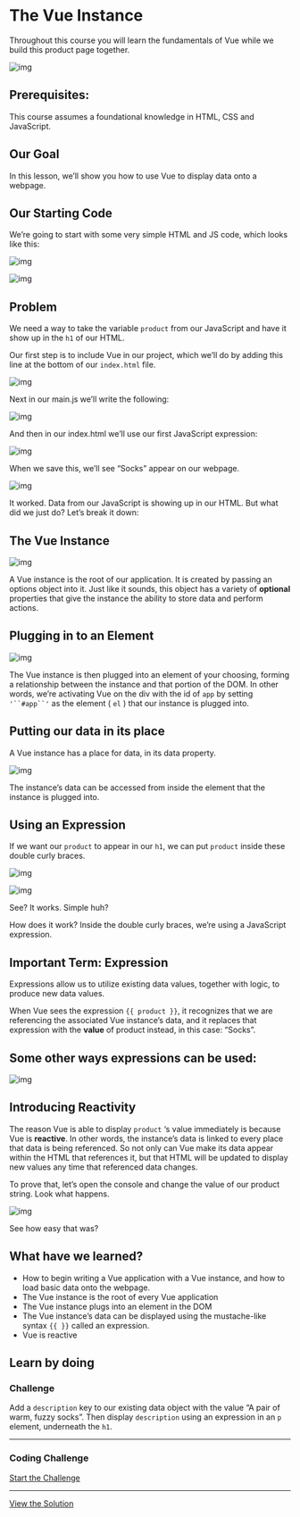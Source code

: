 # The Vue Instance

Throughout this course you will learn the fundamentals of Vue while we build this product page together.

![img](https://firebasestorage.googleapis.com/v0/b/vue-mastery.appspot.com/o/flamelink%2Fmedia%2F1578365059649_0.gif?alt=media&token=cbde36f7-8aff-4ed0-a72f-eae0462814bc)

## Prerequisites:

This course assumes a foundational knowledge in HTML, CSS and JavaScript.

## Our Goal

In this lesson, we’ll show you how to use Vue to display data onto a webpage.

## Our Starting Code

We’re going to start with some very simple HTML and JS code, which looks like this:

![img](https://firebasestorage.googleapis.com/v0/b/vue-mastery.appspot.com/o/flamelink%2Fmedia%2F1578365072475_1.png?alt=media&token=49593fca-ee32-497e-ad87-6cb758c58011)

![img](https://firebasestorage.googleapis.com/v0/b/vue-mastery.appspot.com/o/flamelink%2Fmedia%2F1578365072476_2.png?alt=media&token=c2c1d1f6-eee0-4f2b-ab3d-8afc1f1d2793)

## Problem

We need a way to take the variable `product` from our JavaScript and have it show up in the `h1` of our HTML.

Our first step is to include Vue in our project, which we’ll do by adding this line at the bottom of our `index.html` file.

![img](https://firebasestorage.googleapis.com/v0/b/vue-mastery.appspot.com/o/flamelink%2Fmedia%2F1578365076671_3.png?alt=media&token=5f8e62c1-f7d1-42f1-9fca-5b6e2812e038)

Next in our main.js we’ll write the following:

![img](https://firebasestorage.googleapis.com/v0/b/vue-mastery.appspot.com/o/flamelink%2Fmedia%2F1578365079174_4.png?alt=media&token=5b0b293c-6d64-4a9f-983b-b6aa0008595a)

And then in our index.html we’ll use our first JavaScript expression:

![img](https://firebasestorage.googleapis.com/v0/b/vue-mastery.appspot.com/o/flamelink%2Fmedia%2F1578365084775_5.png?alt=media&token=e337448a-bac5-439b-aa19-45219ca110d4)

When we save this, we’ll see “Socks” appear on our webpage.

![img](https://firebasestorage.googleapis.com/v0/b/vue-mastery.appspot.com/o/flamelink%2Fmedia%2F1578365088605_6.png?alt=media&token=172d5723-3b4e-4789-930e-e803633fe440)

It worked. Data from our JavaScript is showing up in our HTML. But what did we just do? Let’s break it down:

## The Vue Instance

![img](https://firebasestorage.googleapis.com/v0/b/vue-mastery.appspot.com/o/flamelink%2Fmedia%2F1578365092853_7.png?alt=media&token=92417bd5-de5e-49c5-a383-c13cba3c3a3e)

A Vue instance is the root of our application.  It is created by  passing an options object into it. Just like it sounds, this object has a variety of **optional** properties that give the instance the ability to store data and perform actions.

## Plugging in to an Element

![img](https://firebasestorage.googleapis.com/v0/b/vue-mastery.appspot.com/o/flamelink%2Fmedia%2F1578365092854_8.png?alt=media&token=ebc185f2-0482-477b-86a5-b729bf669c0f)

The Vue instance is then plugged into an element of your choosing,  forming a relationship between the instance and that portion of the DOM.  In other words, we’re activating Vue on the div with the id of `app` by setting `'``#app``'` as the element ( `el` ) that our instance is plugged into.

## Putting our data in its place

A Vue instance has a place for data, in its data property.

![img](https://firebasestorage.googleapis.com/v0/b/vue-mastery.appspot.com/o/flamelink%2Fmedia%2F1578365096688_9.png?alt=media&token=cecaa398-fbd6-4541-96f1-11a938fccfef)

The instance’s data can be accessed from inside the element that the instance is plugged into.

## Using an Expression

If we want our `product` to appear in our `h1`,  we can put `product`  inside these double curly braces.

![img](https://firebasestorage.googleapis.com/v0/b/vue-mastery.appspot.com/o/flamelink%2Fmedia%2F1578365101298_10.png?alt=media&token=50383331-c8bd-486b-9895-9b2d40ca8ae5)

![img](https://firebasestorage.googleapis.com/v0/b/vue-mastery.appspot.com/o/flamelink%2Fmedia%2F1578365101299_11.png?alt=media&token=e1978618-a974-422c-a765-1f49ef3fe316)

See? It works. Simple huh?

How does it work? Inside the double curly braces, we’re using a JavaScript expression.

## Important Term:  Expression

Expressions allow us to utilize existing data values, together with logic, to produce new data values.

When Vue sees the expression  `{{ product }}`, it recognizes that we are referencing the associated Vue instance’s data, and it replaces that expression with the **value** of product instead, in this case: “Socks”.

## Some other ways expressions can be used:

![img](https://firebasestorage.googleapis.com/v0/b/vue-mastery.appspot.com/o/flamelink%2Fmedia%2F1578365104616_12.png?alt=media&token=0cb9e6ec-eeb1-445c-8b42-cfd5a5884bb8)

## Introducing Reactivity

The reason Vue is able to display `product` ‘s value immediately is because Vue is **reactive**. In other words, the instance’s data is linked to every place that data  is being referenced. So not only can Vue make its data appear within the HTML that references it, but that HTML will be updated to display new  values any time that referenced data changes.

To prove that, let’s open the console and change the value of our product string. Look what happens.

![img](https://firebasestorage.googleapis.com/v0/b/vue-mastery.appspot.com/o/flamelink%2Fmedia%2F1578365106949_13.gif?alt=media&token=46ae2448-9c68-482b-94d7-d0829cf21e07)

See how easy that was?

## What have we learned?

- How to begin writing a Vue application with a Vue instance, and how to load basic data onto the webpage.
- The Vue instance is the root of every Vue application
- The Vue instance plugs into an element in the DOM
- The Vue instance’s data can be displayed using the mustache-like syntax `{{ }}` called an expression.
- Vue is reactive

## Learn by doing

### Challenge

Add a `description` key to our existing data object with the value “A pair of warm, fuzzy socks”. Then display `description` using an expression in an `p` element, underneath the `h1`.

---

### Coding Challenge

[Start the Challenge](https://codepen.io/VueMastery/pen/qxwZBQ) 

------

[View the Solution](https://codepen.io/VueMastery/pen/JpVXXw)

